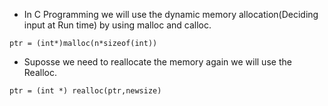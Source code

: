 - In C Programming we will use the dynamic memory allocation(Deciding input at Run time) by using malloc and calloc.

```
ptr = (int*)malloc(n*sizeof(int))
```
- Suposse we need to reallocate the memory again we will use the Realloc.

```
ptr = (int *) realloc(ptr,newsize)
```
